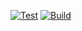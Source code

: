 [![Test](https://github.com/alekseinovikov/gocky/actions/workflows/test.yaml/badge.svg?branch=main)](https://github.com/alekseinovikov/gocky/actions/workflows/test.yaml)
[![Build](https://github.com/alekseinovikov/gocky/actions/workflows/build.yaml/badge.svg?branch=main)](https://github.com/alekseinovikov/gocky/actions/workflows/build.yaml)
